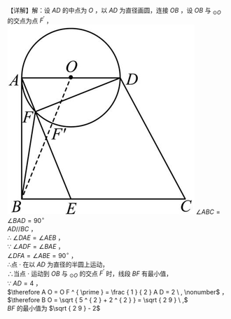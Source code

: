 【详解】解：设 $A D$ 的中点为 $O$ ，以 $A D$ 为直径画圆，连接 $O B$ ，设 $O B$ 与 $_ { \odot O }$ 的交点为点 $F ^ { \prime }$ ，
![](<../../qs_image_DB/专题2-3_八种隐圆类最值问题，圆来如此简单（解析版）/fe930440fcde34aa4025492a720e9425ba00324f77e638db1906210fa1ed7d8d.jpg>)
$\angle A B C = \angle B A D = 9 0 ^ { \circ }$   
$A D / / B C$ ，  
∴ $\angle D A E = \angle A E B$ ，  
∵ $\angle A D F = \angle B A E$ ，  
$\angle D F A = \angle A B E = 9 0 ^ { \circ }$ ，  
∴点 $\cdot$ 在以 $A D$ 为直径的半圆上运动，  
∴当点 $\cdot$ 运动到 $O B$ 与 $_ { \odot O }$ 的交点 $F ^ { \prime }$ 时，线段 $B F$ 有最小值，  
∵ $A D = 4$ ，  
$\therefore A O = O F ^ { \prime } = \frac { 1 } { 2 } A D = 2 \ , \nonumber$ ，  
$\therefore B O = \sqrt { 5 ^ { 2 } + 2 ^ { 2 } } = \sqrt { 2 9 } \ ,$   
$B F$ 的最小值为 $\sqrt { 2 9 } - 2$
